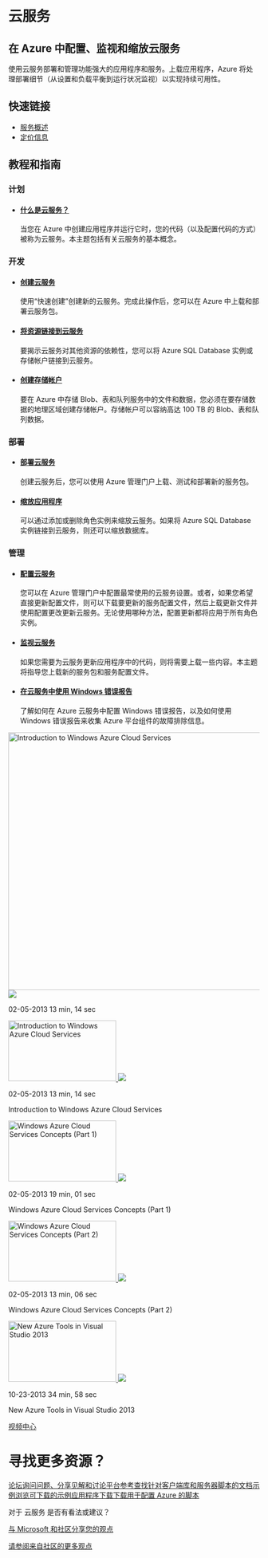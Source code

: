 <h1>云服务</h1>
<div class="wa-spacer wa-spacer-6down">
<h2>在 Azure 中配置、监视和缩放云服务</h2>
<p>使用云服务部署和管理功能强大的应用程序和服务。上载应用程序，Azure 将处理部署细节（从设置和负载平衡到运行状况监视）以实现持续可用性。</p>
<h2>快速链接</h2>
<ul class="wa-linkList">
<li><a href="http://www.windowsazure.cn/zh-cn/manage/services/cloud-services/" title="" class="wa-arrowLink-light">服务概述</a></li>
<li style="display:none"><a href="http://www.windowsazure.cn/zh-cn/solutions/web/" title="" class="wa-arrowLink-light">可交付的解决方案</a></li>
<li><a href="http://www.windowsazure.cn/pricing/overview/" title="" class="wa-arrowLink-light">定价信息</a></li>
</ul>
</div>
<div style="display:none" class="wa-spacer wa-spacer-asideLight wa-spacer-4down">
<p>特色</p>
<ul class="wa-iconList">
<li><a href="http://www.windowsazure.cn/zh-cn/documentation/articles/cloud-services-dotnet-get-started/" title=""> Azure 云服务和 ASP.NET 入门 </a></li>
<li><a href="http://www.youtube.com/watch?v=_mMHuUQz9Y0" title=""> 创建和管理云服务 </a></li>
<li><a href="http://channel9.msdn.com/Series/Windows-Azure-Cloud-Services-Tutorials/Walkthrough-of-the-Management-Portal-for-Windows-Azure-Cloud-Services/" title=""> 云服务管理门户 </a></li>
</ul>
</div>

<div class="wa-content wa-content-divided"><!---<a href="http://www.windowsazure.cn/zh-cn/manage/services/cloud-services/#" title="" class="wa-showLessMore wa-showMore" data-control="showLessMore">More</a><a href="http://www.windowsazure.cn/zh-cn/manage/services/cloud-services/#" title="" class="wa-showLessMore wa-showLess active" data-control="showLessMore">Less</a>--->
<h2>教程和指南</h2>
</div>
<div class="wa-content wa-content-4up wa-content-divided">
<div class="wa-spacer">
<h3>计划</h3>
</div>
<div class="wa-spacer wa-spacer-3down">
<ul class="wa-linkList">
<li>
<h4><a href="http://www.windowsazure.cn/zh-cn/manage/services/cloud-services/what-is-a-cloud-service/" title="">什么是云服务？</a></h4>
<div data-show-less-more-member="true">
<p>当您在 Azure 中创建应用程序并运行它时，您的代码（以及配置代码的方式）被称为云服务。本主题包括有关云服务的基本概念。</p>
</div>
</li>

<li style="display:none">
<h4><a href="http://www.windowsazure.cn/zh-cn/documentation/articles/fundamentals-application-models/" title="">Azure 执行模型</a></h4>
<div data-show-less-more-member="true">
<p>Azure 提供了三种可用于承载 Web 应用程序的计算模型：网站、云服务和虚拟机。本主题概述了三种模型和信息，以帮助您确定适用于您的应用程序的模型。</p>
</div>
</li>
</ul>
</div>
</div>
<div class="wa-content wa-content-4up wa-content-divided">
<div class="wa-spacer">
<h3>开发</h3>
</div>
<div class="wa-spacer wa-spacer-3down">
<ul class="wa-linkList">
<li>
<h4><a href="http://www.windowsazure.cn/zh-cn/manage/services/cloud-services/how-to-create-and-deploy-a-cloud-service/" title="">创建云服务</a></h4>
<div data-show-less-more-member="true">
<p>使用“快速创建”创建新的云服务。完成此操作后，您可以在 Azure 中上载和部署云服务包。</p>
</div>
</li>

<li style="display:none">
<h4><a href="http://www.windowsazure.cn/zh-cn/documentation/articles/cloud-services-dotnet-get-started/" title="">Azure 云服务和 ASP.NET 入门</a></h4>
</li>

<li>
<h4><a href="http://www.windowsazure.cn/zh-cn/manage/services/cloud-services/how-to-manage-a-cloud-service/#linkresources" title="">将资源链接到云服务</a></h4>
<div data-show-less-more-member="true">
<p>要揭示云服务对其他资源的依赖性，您可以将 Azure SQL Database 实例或存储帐户链接到云服务。</p>
</div>
</li>
<li>
<h4><a href="http://www.windowsazure.cn/zh-cn/documentation/articles/storage-create-storage-account/" title="">创建存储帐户</a></h4>
<div data-show-less-more-member="true">
<p>要在 Azure 中存储 Blob、表和队列服务中的文件和数据，您必须在要存储数据的地理区域创建存储帐户。存储帐户可以容纳高达 100 TB 的 Blob、表和队列数据。</p>
</div>
</li>
</ul>
</div>
</div>
<div class="wa-content wa-content-4up wa-content-divided">
<div class="wa-spacer">
<h3>部署</h3>
</div>
<ul>
<li>
<h4><a href="http://www.windowsazure.cn/zh-cn/documentation/articles/cloud-services-how-to-create-deploy/" title="">部署云服务</a></h4>
<div data-show-less-more-member="true">
<p>创建云服务后，您可以使用 Azure 管理门户上载、测试和部署新的服务包。</p>
</div>
</li>
<li>
<h4><a href="http://www.windowsazure.cn/zh-cn/documentation/articles/cloud-services-how-to-scale/" title="">缩放应用程序</a></h4>
<div data-show-less-more-member="true">
<p>可以通过添加或删除角色实例来缩放云服务。如果将 Azure SQL Database 实例链接到云服务，则还可以缩放数据库。</p>
</div>
</li>
</ul>
</div>
<div class="wa-content wa-content-4up wa-content-divided">
<div class="wa-spacer">
<h3>管理</h3>
</div>
<div class="wa-spacer wa-spacer-3down">
<ul class="wa-linkList">
<li>
<h4><a href="http://www.windowsazure.cn/zh-cn/manage/services/cloud-services/how-to-configure-a-cloud-service/" title="">配置云服务</a></h4>
<div data-show-less-more-member="true">
<p>您可以在 Azure 管理门户中配置最常使用的云服务设置。或者，如果您希望直接更新配置文件，则可以下载要更新的服务配置文件，然后上载更新文件并使用配置更改更新云服务。无论使用哪种方法，配置更新都将应用于所有角色实例。</p>
</div>
</li>

<li style="display:none">
<h4><a href="http://www.windowsazure.cn/zh-cn/documentation/articles/cloud-services-how-to-manage/#updaterole" title="">更新云服务角色或部署</a></h4>
<div data-show-less-more-member="true">
<p>如果您需要为云服务更新应用程序中的代码，则将需要上载一些内容。本主题将指导您上载新的服务包和服务配置文件。</p>
</div>
</li>

<li>
<h4><a href="http://www.windowsazure.cn/zh-cn/manage/services/cloud-services/how-to-monitor-a-cloud-service/" title="">监视云服务</a></h4>
<div data-show-less-more-member="true">
<p>如果您需要为云服务更新应用程序中的代码，则将需要上载一些内容。本主题将指导您上载新的服务包和服务配置文件。</p>
</div>
</li>

<li style="display:none">
<h4><a href="http://www.windowsazure.cn/zh-cn/documentation/articles/cloud-services-dotnet-diagnostics/" title="">在 Azure 中启用诊断</a></h4>
<div data-show-less-more-member="true">
<p>从 Azure 中运行的辅助角色、Web 角色或虚拟机收集诊断数据以排查问题。</p>
</div>
</li>

<li>
<h4><a href="http://download.microsoft.com/download/C/4/8/C48CAA93-537E-453B-A3EE-55AC0300BD95/WER-in-Azure_Aug2014.pdf" title="">在云服务中使用 Windows 错误报告</a></h4>
<div data-show-less-more-member="true">
<p>了解如何在 Azure 云服务中配置 Windows 错误报告，以及如何使用 Windows 错误报告来收集 Azure 平台组件的故障排除信息。</p>
</div>
</li>
</ul>
</div>
</div>

<div style="display:none" class="wa-content">
<p>视频</p>
</div>
<div class="wa-content">
<div class="wa-video-switcher" data-control="video-switcher">
<div class="main-video"><a href="http://www.windowsazure.cn/zh-cn/documentation/videos/introduction-to-cloud-services/" title="Introduction to Windows Azure Cloud Services" class="wa-video-thumbnail wa-video-thumbnail-mega" data-control="video" data-expanding="false" data-ch9="//channel9.msdn.com/Series/Windows-Azure-Cloud-Services-Tutorials/Introduction-to-Windows-Azure-Cloud-Services//player"><img src="http://media.ch9.ms/ch9/484b/feca8582-05c1-4342-bffc-0cf9a178484b/IntroToCloudServices_512.jpg" width="920" height="517" alt="Introduction to Windows Azure Cloud Services"/> <img src="http://acom.azurecomcdn.net/80C57D/cdn/images/20141016-0429-478/icon/VideoPlay.svg" class="play-icon"/></a>
<p class="thumbnail-meta thumbnail-meta-line1"><span class="item1">02-05-2013</span> <span class="item2">13 min, 14 sec</span></p>
</div>
<div class="videos">
<div class="video active"><a href="http://www.windowsazure.cn/zh-cn/documentation/videos/introduction-to-cloud-services/" title="Introduction to Windows Azure Cloud Services" class="wa-video-thumbnail wa-video-thumbnail-mini" data-control="" data-expanding="false" data-ch9="//channel9.msdn.com/Series/Windows-Azure-Cloud-Services-Tutorials/Introduction-to-Windows-Azure-Cloud-Services//player"><img src="http://media.ch9.ms/ch9/484b/feca8582-05c1-4342-bffc-0cf9a178484b/IntroToCloudServices_512.jpg" width="216" height="122" alt="Introduction to Windows Azure Cloud Services"/> <img src="http://acom.azurecomcdn.net/80C57D/cdn/images/20141016-0429-478/icon/VideoPlay.svg" class="play-icon"/></a>
<p class="thumbnail-meta thumbnail-meta-line1"><span class="item1">02-05-2013</span> <span class="item2">13 min, 14 sec</span></p>
<p>Introduction to Windows Azure Cloud Services</p>
</div>
<div class="video "><a href="http://www.windowsazure.cn/zh-cn/documentation/videos/cloud-services-concepts-part-1/" title="Windows Azure Cloud Services Concepts (Part 1)" class="wa-video-thumbnail wa-video-thumbnail-mini" data-control="" data-expanding="false" data-ch9="//channel9.msdn.com/Series/Windows-Azure-Cloud-Services-Tutorials/Windows-Azure-Cloud-Services-Concepts-Part-1//player"><img src="http://media.ch9.ms/ch9/f1ea/aa722616-69cc-4c89-94c4-bb3d5524f1ea/CloudServicesConcepts1_512.jpg" width="216" height="122" alt="Windows Azure Cloud Services Concepts (Part 1)"/> <img src="http://acom.azurecomcdn.net/80C57D/cdn/images/20141016-0429-478/icon/VideoPlay.svg" class="play-icon"/></a>
<p class="thumbnail-meta thumbnail-meta-line1"><span class="item1">02-05-2013</span> <span class="item2">19 min, 01 sec</span></p>
<p>Windows Azure Cloud Services Concepts (Part 1)</p>
</div>
<div class="video "><a href="http://www.windowsazure.cn/zh-cn/documentation/videos/cloud-services-concepts-part-2/" title="Windows Azure Cloud Services Concepts (Part 2)" class="wa-video-thumbnail wa-video-thumbnail-mini" data-control="" data-expanding="false" data-ch9="//channel9.msdn.com/Series/Windows-Azure-Cloud-Services-Tutorials/Windows-Azure-Cloud-Services-Concepts-Part-2//player"><img src="http://media.ch9.ms/ch9/6892/ece7b208-32a6-493a-8973-b4076c636892/CloudServicesConcepts2_512.jpg" width="216" height="122" alt="Windows Azure Cloud Services Concepts (Part 2)"/> <img src="http://acom.azurecomcdn.net/80C57D/cdn/images/20141016-0429-478/icon/VideoPlay.svg" class="play-icon"/></a>
<p class="thumbnail-meta thumbnail-meta-line1"><span class="item1">02-05-2013</span> <span class="item2">13 min, 06 sec</span></p>
<p>Windows Azure Cloud Services Concepts (Part 2)</p>
</div>
<div class="video "><a href="http://www.windowsazure.cn/zh-cn/documentation/videos/new-azure-tools-in-visual-studio-2013/" title="New Azure Tools in Visual Studio 2013" class="wa-video-thumbnail wa-video-thumbnail-mini" data-control="" data-expanding="false" data-ch9="//channel9.msdn.com/Shows/Visual-Studio-Toolbox/New-Azure-Tools-in-Visual-Studio-2013/player"><img src="http://files.channel9.msdn.com/thumbnail/6a34792b-95a3-4a93-b50f-eeb137390f32.png" width="216" height="122" alt="New Azure Tools in Visual Studio 2013"/> <img src="http://acom.azurecomcdn.net/80C57D/cdn/images/20141016-0429-478/icon/VideoPlay.svg" class="play-icon"/></a>
<p class="thumbnail-meta thumbnail-meta-line1"><span class="item1">10-23-2013</span> <span class="item2">34 min, 58 sec</span></p>
<p>New Azure Tools in Visual Studio 2013</p>
</div>
</div>
</div>
<p><a href="http://www.windowsazure.cn/zh-cn/documentation/videos/index/?services=cloud-services" title="" class="wa-arrowLinkLarge">视频中心</a></p>
</div>
<div class="wa-content">
<h1>寻找更多资源？</h1>
<div class="wa-resourceBlockRow"><a href="https://social.msdn.microsoft.com/Forums/azure/zh-CN/home?forum=windowsazurezhchs&filter=alltypes&sort=lastpostdesc" title="" class="wa-resourceBlock"><span class="wa-resourceBlock-header">论坛</span>询问问题、分享见解和讨论平台</a><a href="http://msdn.microsoft.com/zh-cn/library/windowsazure/ee460812" title="" class="wa-resourceBlock"><span class="wa-resourceBlock-header">参考</span>查找针对客户端库和服务器脚本的文档</a><a href="http://code.msdn.microsoft.com/windowsazure/site/search?query=cloud%20services&amp;f%5B0%5D.Value=cloud%20services&amp;f%5B0%5D.Type=SearchText&amp;ac=5" title="" class="wa-resourceBlock"><span class="wa-resourceBlock-header">示例</span>浏览可下载的示例应用程序</a><a href="http://www.windowsazure.cn/zh-cn/downloads/?sdk=net" title="" class="wa-resourceBlock"><span class="wa-resourceBlock-header">下载</span>下载用于配置 Azure 的脚本</a></div>
<p>对于 云服务 是否有看法或建议？</p>
<p><a href="http://feedback.azure.com/forums/169386-cloud-services" title="" class="wa-arrowLink uservoice" data-forum="169386">与 Microsoft 和社区分享您的观点</a></p>
<p><a href="http://feedback.azure.com/forums/169386-cloud-services" title="" class="wa-arrowLink">请参阅来自社区的更多观点</a></p>
</div>
